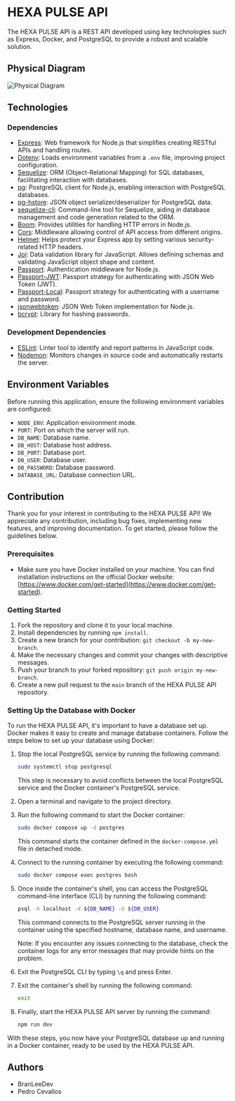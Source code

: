 # HEXA PULSE API

The HEXA PULSE API is a REST API developed using key technologies such as Express, Docker, and PostgreSQL to provide a robust and scalable solution.

## Physical Diagram

![Physical Diagram](https://res.cloudinary.com/dbbixakcl/image/upload/f_auto,q_auto/v1/HexaPulseDevs/hexa-pulse-api/uyzlqxjufmfeova92jqt)

## Technologies

### Dependencies

- [Express](https://expressjs.com/): Web framework for Node.js that simplifies creating RESTful APIs and handling routes.
- [Dotenv](https://www.npmjs.com/package/dotenv): Loads environment variables from a `.env` file, improving project configuration.
- [Sequelize](https://sequelize.org/): ORM (Object-Relational Mapping) for SQL databases, facilitating interaction with databases.
- [pg](https://www.npmjs.com/package/pg): PostgreSQL client for Node.js, enabling interaction with PostgreSQL databases.
- [pg-hstore](https://www.npmjs.com/package/pg-hstore): JSON object serializer/deserializer for PostgreSQL data.
- [sequelize-cli](https://sequelize.org/docs/v6/other-topics/migrations/): Command-line tool for Sequelize, aiding in database management and code generation related to the ORM.
- [Boom](https://www.npmjs.com/package/@hapi/boom): Provides utilities for handling HTTP errors in Node.js.
- [Cors](https://www.npmjs.com/package/cors): Middleware allowing control of API access from different origins.
- [Helmet](https://www.npmjs.com/package/helmet): Helps protect your Express app by setting various security-related HTTP headers.
- [Joi](https://www.npmjs.com/package/joi): Data validation library for JavaScript. Allows defining schemas and validating JavaScript object shape and content.
- [Passport](http://www.passportjs.org/): Authentication middleware for Node.js.
- [Passport-JWT](https://www.npmjs.com/package/passport-jwt): Passport strategy for authenticating with JSON Web Token (JWT).
- [Passport-Local](https://www.npmjs.com/package/passport-local): Passport strategy for authenticating with a username and password.
- [jsonwebtoken](https://www.npmjs.com/package/jsonwebtoken): JSON Web Token implementation for Node.js.
- [bcrypt](https://www.npmjs.com/package/bcrypt): Library for hashing passwords.

### Development Dependencies

- [ESLint](https://eslint.org/): Linter tool to identify and report patterns in JavaScript code.
- [Nodemon](https://nodemon.io/): Monitors changes in source code and automatically restarts the server.

## Environment Variables

Before running this application, ensure the following environment variables are configured:

- `NODE_ENV`: Application environment mode.
- `PORT`: Port on which the server will run.
- `DB_NAME`: Database name.
- `DB_HOST`: Database host address.
- `DB_PORT`: Database port.
- `DB_USER`: Database user.
- `DB_PASSWORD`: Database password.
- `DATABASE_URL`: Database connection URL.

## Contribution

Thank you for your interest in contributing to the HEXA PULSE API! We appreciate any contribution, including bug fixes, implementing new features, and improving documentation. To get started, please follow the guidelines below.

### Prerequisites

- Make sure you have Docker installed on your machine. You can find installation instructions on the official Docker website: [https://www.docker.com/get-started](https://www.docker.com/get-started).

### Getting Started

1. Fork the repository and clone it to your local machine.
2. Install dependencies by running `npm install`.
3. Create a new branch for your contribution: `git checkout -b my-new-branch`.
4. Make the necessary changes and commit your changes with descriptive messages.
5. Push your branch to your forked repository: `git push origin my-new-branch`.
6. Create a new pull request to the `main` branch of the HEXA PULSE API repository.

### Setting Up the Database with Docker

To run the HEXA PULSE API, it's important to have a database set up. Docker makes it easy to create and manage database containers. Follow the steps below to set up your database using Docker:

1. Stop the local PostgreSQL service by running the following command:

   ```bash
   sudo systemctl stop postgresql
   ```

   This step is necessary to avoid conflicts between the local PostgreSQL service and the Docker container's PostgreSQL service.

2. Open a terminal and navigate to the project directory.

3. Run the following command to start the Docker container:

   ```bash
   sudo docker compose up -d postgres
   ```

   This command starts the container defined in the `docker-compose.yml` file in detached mode.

4. Connect to the running container by executing the following command:

   ```bash
   sudo docker compose exec postgres bash
   ```

5. Once inside the container's shell, you can access the PostgreSQL command-line interface (CLI) by running the following command:

   ```bash
   psql -h localhost -d ${DB_NAME} -U ${DB_USER}
   ```

   This command connects to the PostgreSQL server running in the container using the specified hostname, database name, and username.

   Note: If you encounter any issues connecting to the database, check the container logs for any error messages that may provide hints on the problem.

6. Exit the PostgreSQL CLI by typing `\q` and press Enter.

7. Exit the container's shell by running the following command:

   ```bash
   exit
   ```

8. Finally, start the HEXA PULSE API server by running the command:

   ```bash
   npm run dev
   ```

With these steps, you now have your PostgreSQL database up and running in a Docker container, ready to be used by the HEXA PULSE API.

## Authors

- BranLeeDev
- Pedro Cevallos
